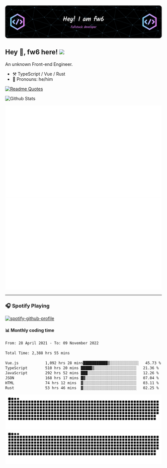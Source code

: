 ![Header](github-header-image.png)

## Hey 👋, fw6 here! <img src="https://github.githubassets.com/images/mona-whisper.gif" height="24" />


An unknown Front-end Engineer.

-   :hammer_and_pick: TypeScript / Vue / Rust
-   :man: Pronouns: he/him


[![Readme Quotes](https://quotes-github-readme.vercel.app/api?type=horizontal&theme=algolia)](https://github.com/piyushsuthar/github-readme-quotes)



![Github Stats](https://github-readme-stats.vercel.app/api?username=fw6&bg_color=30,e96443,904e95&title_color=fff&text_color=fff)

![](https://raw.githubusercontent.com/fw6/github-stats-transparent/output/generated/overview.svg)
![](https://raw.githubusercontent.com/fw6/github-stats-transparent/output/generated/languages.svg)


---

### 🎧 Spotify Playing

<!-- ![spotify-github-profile](/img/default.svg) -->

[![spotify-github-profile](https://spotify-github-profile.vercel.app/api/view?uid=r6wn4hdvypv0lkzyrj0e0pjct&cover_image=true&theme=default&bar_color=53b14f&bar_color_cover=true)](https://github.com/kittinan/spotify-github-profile)
#### :bar_chart: Monthly coding time

<!--START_SECTION:waka-->

```text
From: 28 April 2021 - To: 09 November 2022

Total Time: 2,388 hrs 55 mins

Vue.js            1,092 hrs 28 mins███████████▒░░░░░░░░░░░░░   45.73 %
TypeScript        510 hrs 20 mins █████▒░░░░░░░░░░░░░░░░░░░   21.36 %
JavaScript        292 hrs 52 mins ███░░░░░░░░░░░░░░░░░░░░░░   12.26 %
JSON              168 hrs 17 mins █▓░░░░░░░░░░░░░░░░░░░░░░░   07.04 %
HTML              74 hrs 12 mins  ▓░░░░░░░░░░░░░░░░░░░░░░░░   03.11 %
Rust              53 hrs 46 mins  ▓░░░░░░░░░░░░░░░░░░░░░░░░   02.25 %
```

<!--END_SECTION:waka-->




![github contribution grid snake animation](https://raw.githubusercontent.com/platane/platane/output/github-contribution-grid-snake-dark.svg#gh-dark-mode-only)![github contribution grid snake animation](https://raw.githubusercontent.com/platane/platane/output/github-contribution-grid-snake.svg#gh-light-mode-only)
